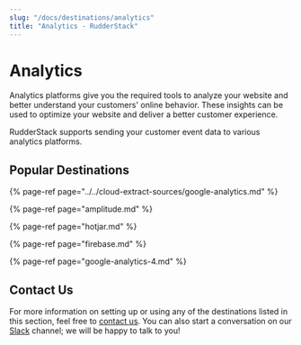 ```yaml
---
slug: "/docs/destinations/analytics"
title: "Analytics - RudderStack"
---
```


# Analytics

Analytics platforms give you the required tools to analyze your website and better understand your customers' online behavior. These insights can be used to optimize your website and deliver a better customer experience.

RudderStack supports sending your customer event data to various analytics platforms.

## Popular Destinations

{% page-ref page="../../cloud-extract-sources/google-analytics.md" %}

{% page-ref page="amplitude.md" %}

{% page-ref page="hotjar.md" %}

{% page-ref page="firebase.md" %}

{% page-ref page="google-analytics-4.md" %}

## Contact Us

For more information on setting up or using any of the destinations listed in this section, feel free to [contact us](mailto:%20docs@rudderstack.com). You can also start a conversation on our [Slack](https://resources.rudderstack.com/join-rudderstack-slack) channel; we will be happy to talk to you!
